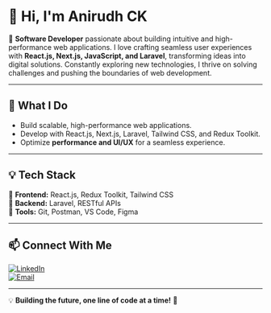 # 👋 Hi, I'm Anirudh CK  

🚀 **Software Developer** passionate about building intuitive and high-performance web applications. I love crafting seamless user experiences with **React.js, Next.js, JavaScript, and Laravel**, transforming ideas into digital solutions. Constantly exploring new technologies, I thrive on solving challenges and pushing the boundaries of web development.  

---

## 🎯 What I Do  
- Build scalable, high-performance web applications. 
- Develop with React.js, Next.js, Laravel, Tailwind CSS, and Redux Toolkit.
- Optimize **performance and UI/UX** for a seamless experience.  

---

## 💡 Tech Stack  
🔹 **Frontend:** React.js, Redux Toolkit, Tailwind CSS  
🔹 **Backend:** Laravel, RESTful APIs  
🔹 **Tools:** Git, Postman, VS Code, Figma  

---

## 📫 Connect With Me  
[![LinkedIn](https://img.shields.io/badge/LinkedIn-0A66C2?style=for-the-badge&logo=linkedin&logoColor=white)](https://linkedin.com/in/your-profile)  
[![Email](https://img.shields.io/badge/Email-DC4E41?style=for-the-badge&logo=gmail&logoColor=white)](mailto:ckanirudh99@gmail.com)  

---

💡 **Building the future, one line of code at a time!** 🚀  
